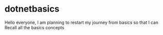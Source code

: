 # dotnetbasics
Hello everyone, I am planning to restart my journey from basics so that I can Recall all the basics concepts 
